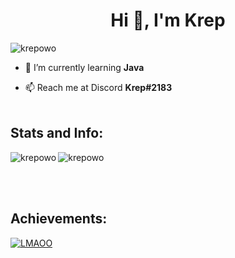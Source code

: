 <h1 align="center">Hi 👋, I'm Krep</h1>
<p align="left">
<img src="https://count.getloli.com/get/@krepowo" alt="krepowo" align="center" />

- 🌱 I’m currently learning **Java**

- 📫 Reach me at Discord **Krep#2183**<br><br>
<h2 align="left">Stats and Info:</h2>
<img align="left" src="https://github-readme-stats.vercel.app/api/top-langs?username=krepowo&show_icons=true&locale=en&layout=compact" alt="krepowo" /><img align="center" src="https://github-readme-stats.vercel.app/api?username=krepowo&show_icons=true&locale=en" alt="krepowo" />

<br><br>
<h2 align="left">Achievements:</h2>

<p align="left"> <a href="https://github.com/ryo-ma/github-profile-trophy"><img src="https://github-profile-trophy.vercel.app/?username=krepowo&title=MultiLanguage,Repositories,Commits" alt="LMAOO" /></a> </p>
